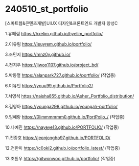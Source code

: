 # 240510_st_portfolio
[스마트웹&콘텐츠개발]UIUX 디자인&프론트엔드 개발자 양성C

1.유혜림 https://hxelim.github.io/hyelim_portfolio/

2.이유림 https://leuyrem.github.io/portfolio/

3.조민지 https://mnz0y.github.io/

4.전지우 https://jiwoo1107.github.io/project_bd/

5.박동열 https://alanpark727.github.io/portfolio/ (작업중)

6.이유민 https://youu99.github.io/Portfolio2/ 

7.서영석 https://naisha855.github.io/Asher_Portfolio_distribution/

8.김영아 https://younga298.github.io/youngah-portfolio/

9.임예랑 https://0limmmmmm0.github.io/PortPoilo_/ (작업중)

10.나예진 https://nayeye13.github.io/PORTFOLIO/ (작업중)

11.전종호 https://jeonjongho97.github.io/PORTFOLIO/

12.전한미 https://c0oki2.github.io/portfolio_latest/ (작업중)

13.조원우 https://gitwonwoo.github.io/portfolio/ (작업중)
